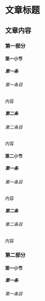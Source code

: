# 文章标题

## 文章内容

### 第一部分

#### 第一小节

##### 第一条

###### 第一条目

内容

##### 第二条

###### 第二条目

内容

#### 第二小节

##### 第一条

###### 第一条目

内容

##### 第二条

###### 第二条目

内容

### 第二部分

#### 第一小节

##### 第一条

###### 第一条目

